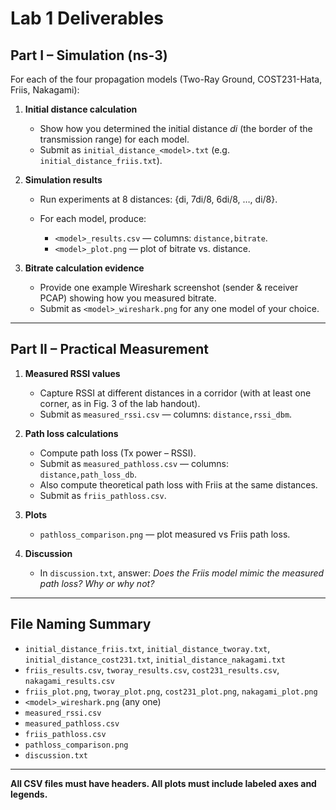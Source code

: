 # Lab 1 Deliverables

## Part I – Simulation (ns-3)

For each of the four propagation models (Two-Ray Ground, COST231-Hata, Friis, Nakagami):

1. **Initial distance calculation**

   * Show how you determined the initial distance *di* (the border of the transmission range) for each model.
   * Submit as `initial_distance_<model>.txt` (e.g. `initial_distance_friis.txt`).

2. **Simulation results**

   * Run experiments at 8 distances: {di, 7di/8, 6di/8, …, di/8}.
   * For each model, produce:

     * `<model>_results.csv` — columns: `distance,bitrate`.
     * `<model>_plot.png` — plot of bitrate vs. distance.

3. **Bitrate calculation evidence**

   * Provide one example Wireshark screenshot (sender & receiver PCAP) showing how you measured bitrate.
   * Submit as `<model>_wireshark.png` for any one model of your choice.

---

## Part II – Practical Measurement

1. **Measured RSSI values**

   * Capture RSSI at different distances in a corridor (with at least one corner, as in Fig. 3 of the lab handout).
   * Submit as `measured_rssi.csv` — columns: `distance,rssi_dbm`.

2. **Path loss calculations**

   * Compute path loss (Tx power – RSSI).
   * Submit as `measured_pathloss.csv` — columns: `distance,path_loss_db`.
   * Also compute theoretical path loss with Friis at the same distances.
   * Submit as `friis_pathloss.csv`.

3. **Plots**

   * `pathloss_comparison.png` — plot measured vs Friis path loss.

4. **Discussion**

   * In `discussion.txt`, answer: *Does the Friis model mimic the measured path loss? Why or why not?*

---

## File Naming Summary

* `initial_distance_friis.txt`, `initial_distance_tworay.txt`, `initial_distance_cost231.txt`, `initial_distance_nakagami.txt`
* `friis_results.csv`, `tworay_results.csv`, `cost231_results.csv`, `nakagami_results.csv`
* `friis_plot.png`, `tworay_plot.png`, `cost231_plot.png`, `nakagami_plot.png`
* `<model>_wireshark.png` (any one)
* `measured_rssi.csv`
* `measured_pathloss.csv`
* `friis_pathloss.csv`
* `pathloss_comparison.png`
* `discussion.txt`

---

**All CSV files must have headers. All plots must include labeled axes and legends.**

